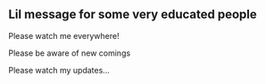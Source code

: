 ## Lil message for some very educated people

Please watch me everywhere!

Please be aware of new comings

Please watch my updates...
